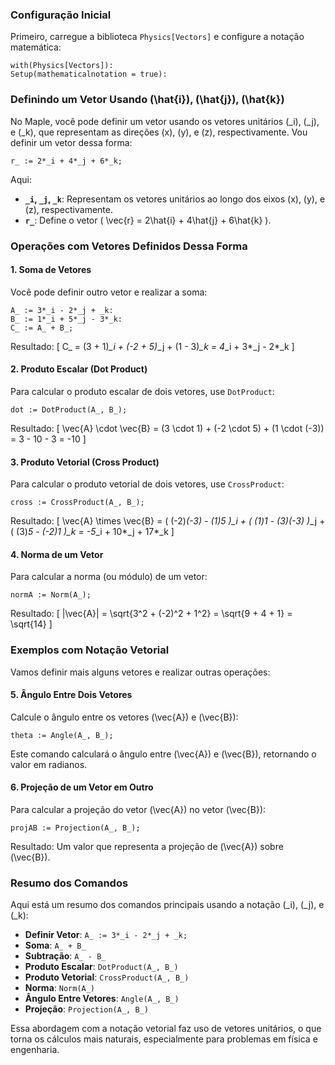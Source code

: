 ### Configuração Inicial
Primeiro, carregue a biblioteca `Physics[Vectors]` e configure a notação matemática:

```maple
with(Physics[Vectors]):
Setup(mathematicalnotation = true):
```

### Definindo um Vetor Usando \(\hat{i}\), \(\hat{j}\), \(\hat{k}\)
No Maple, você pode definir um vetor usando os vetores unitários \(_i\), \(_j\), e \(_k\), que representam as direções \(x\), \(y\), e \(z\), respectivamente. Vou definir um vetor dessa forma:

```maple
r_ := 2*_i + 4*_j + 6*_k;
```

Aqui:
- **`_i`, `_j`, `_k`**: Representam os vetores unitários ao longo dos eixos \(x\), \(y\), e \(z\), respectivamente.
- **`r_`**: Define o vetor \( \vec{r} = 2\hat{i} + 4\hat{j} + 6\hat{k} \).

### Operações com Vetores Definidos Dessa Forma

#### 1. **Soma de Vetores**
Você pode definir outro vetor e realizar a soma:

```maple
A_ := 3*_i - 2*_j + _k:
B_ := 1*_i + 5*_j - 3*_k:
C_ := A_ + B_;
```

Resultado:
\[
C_ = (3 + 1)*_i + (-2 + 5)*_j + (1 - 3)*_k = 4*_i + 3*_j - 2*_k
\]

#### 2. **Produto Escalar (Dot Product)**
Para calcular o produto escalar de dois vetores, use `DotProduct`:

```maple
dot := DotProduct(A_, B_);
```

Resultado:
\[
\vec{A} \cdot \vec{B} = (3 \cdot 1) + (-2 \cdot 5) + (1 \cdot (-3)) = 3 - 10 - 3 = -10
\]

#### 3. **Produto Vetorial (Cross Product)**
Para calcular o produto vetorial de dois vetores, use `CrossProduct`:

```maple
cross := CrossProduct(A_, B_);
```

Resultado:
\[
\vec{A} \times \vec{B} = ( (-2)*(-3) - (1)*5 )*_i + ( (1)*1 - (3)*(-3) )*_j + ( (3)*5 - (-2)*1 )*_k = -5*_i + 10*_j + 17*_k
\]

#### 4. **Norma de um Vetor**
Para calcular a norma (ou módulo) de um vetor:

```maple
normA := Norm(A_);
```

Resultado:
\[
|\vec{A}| = \sqrt{3^2 + (-2)^2 + 1^2} = \sqrt{9 + 4 + 1} = \sqrt{14}
\]

### Exemplos com Notação Vetorial

Vamos definir mais alguns vetores e realizar outras operações:

#### 5. **Ângulo Entre Dois Vetores**
Calcule o ângulo entre os vetores \(\vec{A}\) e \(\vec{B}\):

```maple
theta := Angle(A_, B_);
```

Este comando calculará o ângulo entre \(\vec{A}\) e \(\vec{B}\), retornando o valor em radianos.

#### 6. **Projeção de um Vetor em Outro**
Para calcular a projeção do vetor \(\vec{A}\) no vetor \(\vec{B}\):

```maple
projAB := Projection(A_, B_);
```

Resultado: Um valor que representa a projeção de \(\vec{A}\) sobre \(\vec{B}\).

### Resumo dos Comandos
Aqui está um resumo dos comandos principais usando a notação \(_i\), \(_j\), e \(_k\):

- **Definir Vetor**: `A_ := 3*_i - 2*_j + _k;`
- **Soma**: `A_ + B_`
- **Subtração**: `A_ - B_`
- **Produto Escalar**: `DotProduct(A_, B_)`
- **Produto Vetorial**: `CrossProduct(A_, B_)`
- **Norma**: `Norm(A_)`
- **Ângulo Entre Vetores**: `Angle(A_, B_)`
- **Projeção**: `Projection(A_, B_)`

Essa abordagem com a notação vetorial faz uso de vetores
unitários, o que torna os cálculos mais naturais,
especialmente para problemas em física e engenharia.

